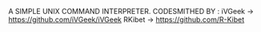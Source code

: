 A SIMPLE UNIX COMMAND INTERPRETER.
CODESMITHED BY :
iVGeek -> https://github.com/iVGeek/iVGeek
RKibet -> https://github.com/R-Kibet
